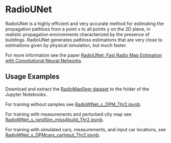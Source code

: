 # RadioUNet
RadioUNet is a highly efficient and very accurate method for estimating the propagation pathloss from a point x to all points y on the 2D plane, in realistic propagation environments characterized by the presence of buildings. RadioUNet generates pathloss estimations that are very close to estimations given by physical simulation, but much faster. 

For more information see the paper [RadioUNet: Fast Radio Map Estimation with Convolutional Neural Networks](https://arxiv.org/pdf/1911.09002.pdf).



## Usage Examples

Download and extract the [RadioMapSeer dataset](https://drive.google.com/file/d/1PTaPpLOKraVCRZU_Tzev4D5ZO32tpqMO/view?usp=sharing) to the folder of the Jupyter Notebooks.

For training without samples see [RadioWNet_c_DPM_Thr2.ipynb](/RadioWNet_c_DPM_Thr2.ipynb).

For training with measurements and perturbed city map see [RadioWNet_s_randSim_miss4build_Thr2.ipynb](/RadioWNet_s_randSim_miss4build_Thr2.ipynb).

For training with simulated cars, measurements, and input car locations, see [RadioWNet_s_DPMcars_carInput_Thr2.ipynb](/RadioWNet_s_DPMcars_carInput_Thr2.ipynb).



